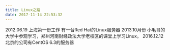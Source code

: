 ```yaml
---
title: Linux之路
date: 2017-11-14 22:53:32
---
```


2012.06.19 上海第一份工作 有一台Red Hat的Linux服务器
2013.10月份 小毛哥的大学中参观学习，郑州河南财经政法大学老校区的课堂上学习Linux。
2016.12.12 北京的公司有CentOS 6.3的服务器